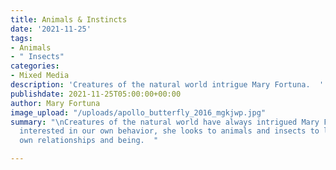 ```yaml
---
title: Animals & Instincts
date: '2021-11-25'
tags:
- Animals
- " Insects"
categories:
- Mixed Media
description: 'Creatures of the natural world intrigue Mary Fortuna.  '
publishdate: 2021-11-25T05:00:00+00:00
author: Mary Fortuna
image_upload: "/uploads/apollo_butterfly_2016_mgkjwp.jpg"
summary: "\nCreatures of the natural world have always intrigued Mary Fortuna.  Always
  interested in our own behavior, she looks to animals and insects to learn of our
  own relationships and being.  "

---
```


